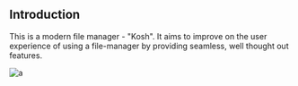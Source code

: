 ## Introduction

This is a modern file manager - "Kosh". It aims to improve on the user experience of using a file-manager by providing seamless, well thought out features.

![a](/home/anish/coding/kosh/frontend/src/assets/app-screenshot.png)
